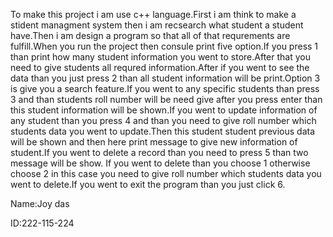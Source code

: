 To make this project i am use c++ language.First i am think to make a stident managment system then i am recsearch what student a student have.Then i am design a program so that all of that requrements are fulfill.When you run the project then consule print five option.If you press 1 than print how many student information you went to store.After that you need to give students all requred information.After if you went to see the data than you just press 2 than all student information will be print.Option 3 is give you a search feature.If you went to any specific students than press 3 and than students roll number will be need give after you press enter than this student information will be shown.If you went to update information of any student than you press 4 and than you need to give roll number which students data you went to update.Then this student student previous data will be shown and then here print message  to give new information of student.If you went to delete a record than you need to press 5 than two message will be show. If you went to delete than you choose 1 otherwise choose 2 in this case you need to give roll number which students data you went to delete.If you went to exit the program than you just click 6.

Name:Joy das

ID:222-115-224
